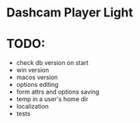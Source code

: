 # Dashcam Player Light

# TODO:
* check db version on start
* win version
* macos version
* options editing
* form attrs and options saving
* temp in a user's home dir
* localization
* tests
